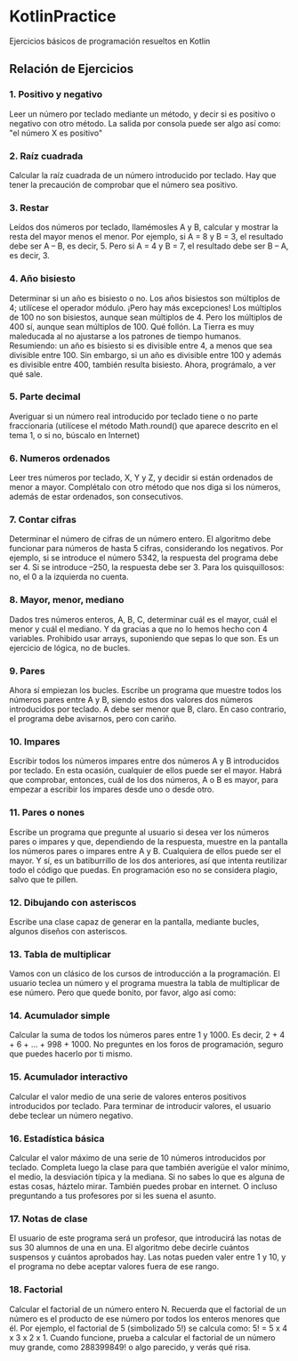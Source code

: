 # KotlinPractice
Ejercicios básicos de programación resueltos en Kotlin

## Relación de Ejercicios

### 1. Positivo y negativo
Leer un número por teclado mediante un método, y decir si es positivo o negativo con otro método. La salida por consola puede ser algo así como: "el número X es positivo"
### 2. Raíz cuadrada
Calcular la raíz cuadrada de un número introducido por teclado. Hay que tener la precaución de comprobar que el número sea positivo.
### 3. Restar
Leídos dos números por teclado, llamémosles A y B, calcular y mostrar la resta del mayor menos el menor. Por ejemplo, si A = 8 y B = 3, el resultado debe ser A – B, es decir, 5. Pero si A = 4 y B = 7, el resultado debe ser B – A, es decir, 3.
### 4. Año bisiesto
Determinar si un año es bisiesto o no. Los años bisiestos son múltiplos de 4; utilícese el operador módulo. ¡Pero hay más excepciones! Los múltiplos de 100 no son bisiestos, aunque sean múltiplos de 4. Pero los múltiplos de 400 sí, aunque sean múltiplos de 100. Qué follón. La Tierra es muy maleducada al no ajustarse a los patrones de tiempo humanos.
Resumiendo: un año es bisiesto si es divisible entre 4, a menos que sea divisible entre 100. Sin embargo, si un año es divisible entre 100 y además es divisible entre 400, también resulta bisiesto.
Ahora, prográmalo, a ver qué sale.
### 5. Parte decimal
Averiguar si un número real introducido por teclado tiene o no parte fraccionaria (utilícese el método Math.round() que aparece descrito en el tema 1, o si no, búscalo en Internet)
### 6. Numeros ordenados
Leer tres números por teclado, X, Y y Z, y decidir si están ordenados de menor a mayor. Complétalo con otro método que nos diga si los números, además de estar ordenados, son consecutivos.
### 7. Contar cifras
Determinar el número de cifras de un número entero. El algoritmo debe funcionar para números de hasta 5 cifras, considerando los negativos. Por ejemplo, si se introduce el número 5342, la respuesta del programa debe ser 4. Si se introduce –250, la respuesta debe ser 3.
Para los quisquillosos: no, el 0 a la izquierda no cuenta.
### 8. Mayor, menor, mediano
Dados tres números enteros, A, B, C, determinar cuál es el mayor, cuál el menor y cuál el mediano. Y da gracias a que no lo hemos hecho con 4 variables. Prohibido usar arrays, suponiendo que sepas lo que son. Es un ejercicio de lógica, no de bucles.
### 9. Pares
Ahora sí empiezan los bucles. Escribe un programa que muestre todos los números pares entre A y B, siendo estos dos valores dos números introducidos por teclado. A debe ser menor que B, claro. En caso contrario, el programa debe avisarnos, pero con cariño.
### 10. Impares
Escribir todos los números impares entre dos números A y B introducidos por teclado. En esta ocasión, cualquier de ellos puede ser el mayor. Habrá que comprobar, entonces, cuál de los dos números, A o B es mayor, para empezar a escribir los impares desde uno o desde otro.
### 11. Pares o nones
Escribe un programa que pregunte al usuario si desea ver los números pares o impares y que, dependiendo de la respuesta, muestre en la pantalla los números pares o impares entre A y B. Cualquiera de ellos puede ser el mayor. Y sí, es un batiburrillo de los dos anteriores, así que intenta reutilizar todo el código que puedas. En programación eso no se considera plagio, salvo que te pillen.
### 12. Dibujando con asteriscos
Escribe una clase capaz de generar en la pantalla, mediante bucles, algunos diseños con asteriscos.
### 13. Tabla de multiplicar
Vamos con un clásico de los cursos de introducción a la programación. El usuario teclea un número y el programa muestra la tabla de multiplicar de ese número. Pero que quede bonito, por favor, algo así como:
### 14. Acumulador simple
Calcular la suma de todos los números pares entre 1 y 1000. Es decir, 2 + 4 + 6 + ... + 998 + 1000. No preguntes en los foros de programación, seguro que puedes hacerlo por ti mismo.
### 15. Acumulador interactivo
Calcular el valor medio de una serie de valores enteros positivos introducidos por teclado. Para terminar de introducir valores, el usuario debe teclear un número negativo.
### 16. Estadística básica
Calcular el valor máximo de una serie de 10 números introducidos por teclado. Completa luego la clase para que también averigüe el valor mínimo, el medio, la desviación típica y la mediana. Si no sabes lo que es alguna de estas cosas, háztelo mirar. También puedes probar en internet. O incluso preguntando a tus profesores por si les suena el asunto.
### 17. Notas de clase
El usuario de este programa será un profesor, que introducirá las notas de sus 30 alumnos de una en una. El algoritmo debe decirle cuántos suspensos y cuántos aprobados hay. Las notas pueden valer entre 1 y 10, y el programa no debe aceptar valores fuera de ese rango.
### 18. Factorial
Calcular el factorial de un número entero N. Recuerda que el factorial de un número es el producto de ese número por todos los enteros menores que él. Por ejemplo, el factorial de 5 (simbolizado 5!) se calcula como: 5! = 5 x 4 x 3 x 2 x 1.
Cuando funcione, prueba a calcular el factorial de un número muy grande, como 288399849! o algo parecido, y verás qué risa.

